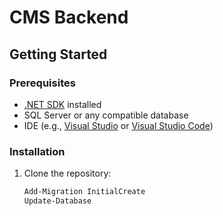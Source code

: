 # CMS Backend

## Getting Started

### Prerequisites
- [.NET SDK](https://dotnet.microsoft.com/download) installed
- SQL Server or any compatible database
- IDE (e.g., [Visual Studio](https://visualstudio.microsoft.com/) or [Visual Studio Code](https://code.visualstudio.com/))

### Installation
1. Clone the repository:
   ```bash
   Add-Migration InitialCreate
   Update-Database
